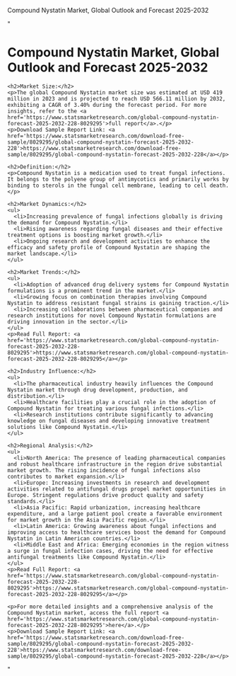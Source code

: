 Compound Nystatin Market, Global Outlook and Forecast 2025-2032

"<html>
  <body>
    <h1>Compound Nystatin Market, Global Outlook and Forecast 2025-2032</h1>

    <h2>Market Size:</h2>
    <p>The global Compound Nystatin market size was estimated at USD 419 million in 2023 and is projected to reach USD 566.11 million by 2032, exhibiting a CAGR of 3.40% during the forecast period. For more insights, refer to the <a href='https://www.statsmarketresearch.com/global-compound-nystatin-forecast-2025-2032-228-8029295'>full report</a>.</p>
    <p>Download Sample Report Link: <a href='https://www.statsmarketresearch.com/download-free-sample/8029295/global-compound-nystatin-forecast-2025-2032-228'>https://www.statsmarketresearch.com/download-free-sample/8029295/global-compound-nystatin-forecast-2025-2032-228</a></p>

    <h2>Definition:</h2>
    <p>Compound Nystatin is a medication used to treat fungal infections. It belongs to the polyene group of antimycotics and primarily works by binding to sterols in the fungal cell membrane, leading to cell death.</p>
    
    <h2>Market Dynamics:</h2>
    <ul>
      <li>Increasing prevalence of fungal infections globally is driving the demand for Compound Nystatin.</li>
      <li>Rising awareness regarding fungal diseases and their effective treatment options is boosting market growth.</li>
      <li>Ongoing research and development activities to enhance the efficacy and safety profile of Compound Nystatin are shaping the market landscape.</li>
    </ul>

    <h2>Market Trends:</h2>
    <ul>
      <li>Adoption of advanced drug delivery systems for Compound Nystatin formulations is a prominent trend in the market.</li>
      <li>Growing focus on combination therapies involving Compound Nystatin to address resistant fungal strains is gaining traction.</li>
      <li>Increasing collaborations between pharmaceutical companies and research institutions for novel Compound Nystatin formulations are driving innovation in the sector.</li>
    </ul>
    <p>Read Full Report: <a href='https://www.statsmarketresearch.com/global-compound-nystatin-forecast-2025-2032-228-8029295'>https://www.statsmarketresearch.com/global-compound-nystatin-forecast-2025-2032-228-8029295</a></p>

    <h2>Industry Influence:</h2>
    <ul>
      <li>The pharmaceutical industry heavily influences the Compound Nystatin market through drug development, production, and distribution.</li>
      <li>Healthcare facilities play a crucial role in the adoption of Compound Nystatin for treating various fungal infections.</li>
      <li>Research institutions contribute significantly to advancing knowledge on fungal diseases and developing innovative treatment solutions like Compound Nystatin.</li>
    </ul>

    <h2>Regional Analysis:</h2>
    <ul>
      <li>North America: The presence of leading pharmaceutical companies and robust healthcare infrastructure in the region drive substantial market growth. The rising incidence of fungal infections also contributes to market expansion.</li>
      <li>Europe: Increasing investments in research and development activities related to antifungal drugs propel market opportunities in Europe. Stringent regulations drive product quality and safety standards.</li>
      <li>Asia Pacific: Rapid urbanization, increasing healthcare expenditure, and a large patient pool create a favorable environment for market growth in the Asia Pacific region.</li>
      <li>Latin America: Growing awareness about fungal infections and improving access to healthcare services boost the demand for Compound Nystatin in Latin American countries.</li>
      <li>Middle East and Africa: Emerging economies in the region witness a surge in fungal infection cases, driving the need for effective antifungal treatments like Compound Nystatin.</li>
    </ul>
    <p>Read Full Report: <a href='https://www.statsmarketresearch.com/global-compound-nystatin-forecast-2025-2032-228-8029295'>https://www.statsmarketresearch.com/global-compound-nystatin-forecast-2025-2032-228-8029295</a></p>

    <p>For more detailed insights and a comprehensive analysis of the Compound Nystatin market, access the full report <a href='https://www.statsmarketresearch.com/global-compound-nystatin-forecast-2025-2032-228-8029295'>here</a>.</p>
    <p>Download Sample Report Link: <a href='https://www.statsmarketresearch.com/download-free-sample/8029295/global-compound-nystatin-forecast-2025-2032-228'>https://www.statsmarketresearch.com/download-free-sample/8029295/global-compound-nystatin-forecast-2025-2032-228</a></p>
  </body>
</html>"
